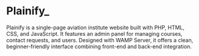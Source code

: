 # Plainify_
Plainify is a single-page aviation institute website built with PHP, HTML, CSS, and JavaScript. It features an admin panel for managing courses, contact requests, and users. Designed with WAMP Server, it offers a clean, beginner-friendly interface combining front-end and back-end integration.
